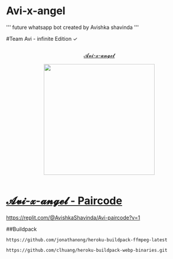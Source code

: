 # Avi-x-angel

''' future whatsapp bot created by Avishka shavinda '''


#Team Avi - infinite Edition ✓ 


<p align="center">
  <a href="#"><img src="http://readme-typing-svg.herokuapp.com?color=d1fa02&center=true&vCenter=true&multiline=false&lines=AVISHKA+SHAVINDA" alt="">
</p> 
 
<p align="center"> 
<u>𝓐𝓿𝓲-𝔁-𝓪𝓷𝓰𝓮𝓵</u>
</p>
<p align="center">
<img src="https://raw.githubusercontent.com/avishka33/Avi-x-angel/main/AVI%20ANGEL.jpg" width="300" height="300"/>
</p>

<p align="center">
  <a href="#"><img src="http://readme-typing-svg.herokuapp.com?color=d1fa02&center=true&vCenter=true&multiline=false&lines=𝘼𝙫𝙞+𝙞𝙣𝙛𝙞𝙣𝙖𝙩𝙚+𝙀𝙙𝙞𝙩𝙞𝙤𝙣" alt="">
</p> 


# 𝓐𝓿𝓲-𝔁-𝓪𝓷𝓰𝓮𝓵 - Paircode
https://replit.com/@AvishkaShavinda/Avi-paircode?v=1


##Buildpack
``` 
https://github.com/jonathanong/heroku-buildpack-ffmpeg-latest 
```

```
https://github.com/clhuang/heroku-buildpack-webp-binaries.git
```

